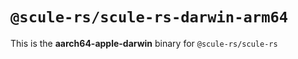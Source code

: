 # `@scule-rs/scule-rs-darwin-arm64`

This is the **aarch64-apple-darwin** binary for `@scule-rs/scule-rs`
